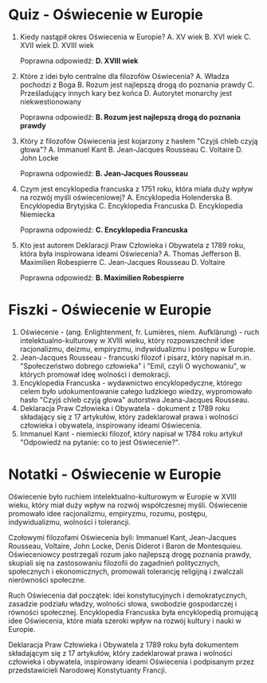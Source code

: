  # Quiz - Oświecenie w Europie

1. Kiedy nastąpił okres Oświecenia w Europie?
   A. XV wiek
   B. XVI wiek
   C. XVII wiek
   D. XVIII wiek

   Poprawna odpowiedź: **D. XVIII wiek**

2. Które z idei było centralne dla filozofów Oświecenia?
   A. Władza pochodzi z Boga
   B. Rozum jest najlepszą drogą do poznania prawdy
   C. Prześladujący innych kary bez końca
   D. Autorytet monarchy jest niekwestionowany

   Poprawna odpowiedź: **B. Rozum jest najlepszą drogą do poznania prawdy**

3. Który z filozofów Oświecenia jest kojarzony z hasłem "Czyjś chleb czyją głowa"?
   A. Immanuel Kant
   B. Jean-Jacques Rousseau
   C. Voltaire
   D. John Locke

   Poprawna odpowiedź: **B. Jean-Jacques Rousseau**

4. Czym jest encyklopedia francuska z 1751 roku, która miała duży wpływ na rozwój myśli oświeceniowej?
   A. Encyklopedia Holenderska
   B. Encyklopedia Brytyjska
   C. Encyklopedia Francuska
   D. Encyklopedia Niemiecka

   Poprawna odpowiedź: **C. Encyklopedia Francuska**

5. Kto jest autorem Deklaracji Praw Człowieka i Obywatela z 1789 roku, która była inspirowana ideami Oświecenia?
   A. Thomas Jefferson
   B. Maximilien Robespierre
   C. Jean-Jacques Rousseau
   D. Voltaire

   Poprawna odpowiedź: **B. Maximilien Robespierre**

# Fiszki - Oświecenie w Europie

1. Oświecenie - (ang. Enlightenment, fr. Lumières, niem. Aufklärung) - ruch intelektualno-kulturowy w XVIII wieku, który rozpowszechnił idee racjonalizmu, deizmu, empiryzmu, indywidualizmu i postępu w Europie.
2. Jean-Jacques Rousseau - francuski filozof i pisarz, który napisał m.in. "Społeczeństwo dobrego człowieka" i "Emil, czyli O wychowaniu", w których promował ideę wolności i demokracji.
3. Encyklopedia Francuska - wydawnictwo encyklopedyczne, którego celem było udokumentowanie całego ludzkiego wiedzy, wypromowało hasło "Czyjś chleb czyją głowa" autorstwa Jeana-Jacques Rousseau.
4. Deklaracja Praw Człowieka i Obywatela - dokument z 1789 roku składający się z 17 artykułów, który zadeklarował prawa i wolności człowieka i obywatela, inspirowany ideami Oświecenia.
5. Immanuel Kant - niemiecki filozof, który napisał w 1784 roku artykuł "Odpowiedź na pytanie: co to jest Oświecenie?".

# Notatki - Oświecenie w Europie

Oświecenie było ruchiem intelektualno-kulturowym w Europie w XVIII wieku, który miał duży wpływ na rozwój współczesnej myśli. Oświecenie promowało idee racjonalizmu, empiryzmu, rozumu, postępu, indywidualizmu, wolności i tolerancji.

Czołowymi filozofami Oświecenia byli: Immanuel Kant, Jean-Jacques Rousseau, Voltaire, John Locke, Denis Diderot i Baron de Montesquieu. Oświeceniowcy postrzegali rozum jako najlepszą drogę poznania prawdy, skupiali się na zastosowaniu filozofii do zagadnień politycznych, społecznych i ekonomicznych, promowali tolerancję religijną i zwalczali nierówności społeczne.

Ruch Oświecenia dał początek: idei konstytucyjnych i demokratycznych, zasadzie podziału władzy, wolności słowa, swobodzie gospodarczej i równości społecznej. Encyklopedia Francuska była encyklopedią promującą idee Oświecenia, które miała szeroki wpływ na rozwój kultury i nauki w Europie.

Deklaracja Praw Człowieka i Obywatela z 1789 roku była dokumentem składającym się z 17 artykułów, który zadeklarował prawa i wolności człowieka i obywatela, inspirowany ideami Oświecenia i podpisanym przez przedstawicieli Narodowej Konstytuanty Francji.